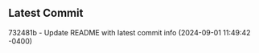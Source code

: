 
## Latest Commit
732481b - Update README with latest commit info (2024-09-01 11:49:42 -0400) <Yunxi-Zhou>
